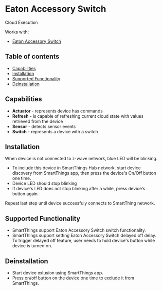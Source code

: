 # Eaton Accessory Switch

Cloud Execution

Works with:

* [Eaton Accessory Switch](http://www.cooperindustries.com/content/public/en/wiring_devices/products/lighting_controls/aspire_rf_wireless/switches/aspire_rf_accessory_switch_rf9517.html)

## Table of contents

* [Capabilities](#capabilities)
* [Installation](#installation)
* [Supported Functionality](#supported-functionality)
* [Deinstallation](#deinstallation)

## Capabilities

* **Actuator** - represents device has commands
* **Refresh** - is capable of refreshing current cloud state with values retrieved from the device
* **Sensor** - detects sensor events
* **Switch** - represents a device with a switch

## Installation

When device is not connected to z-wave network, blue LED will be blinking.

* To include this device in SmartThings Hub network, start device discovery from SmartThings app, then press the device's On/Off button one time.
* Device LED should stop blinking
* If device's LED does not stop blinking after a while, press device's button again.

Repeat last step until device successfuly connects to SmartThing network.

## Supported Functionality

* SmartThings support Eaton Accessory Switch switch functionality.
* SmartThings support setting Eaton Accessory Switch delayed off delay. To trigger delayed off feature, user needs to hold device's button while device is turned on.

## Deinstallation
* Start device exlusion using SmartThings app.
* Press on/off button on the device one time to exclude it from SmartThings.

